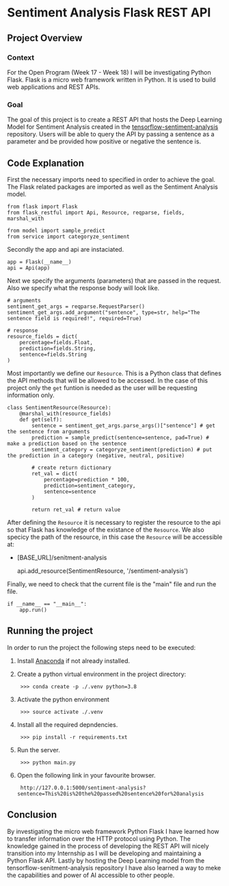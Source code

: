 # Sentiment Analysis Flask REST API

## Project Overview

### Context

For the Open Program (Week 17 - Week 18) I will be investigating Python Flask. Flask is a micro web framework written in Python. It is used to build web applications and REST APIs. 

### Goal

The goal of this project is to create a REST API that hosts the Deep Learning Model for Sentiment Analysis created in the [tensorflow-sentiment-analysis](https://github.com/michael-gvdw/tenserflow-sentiment-analysis.git) repository. Users will be able to query the API by passing a sentence as a parameter and be provided how positive or negative the sentence is.

## Code Explanation

First the necessary imports need to specified in order to achieve the goal. The Flask related packages are imported as well as the Sentiment Analysis model. 

    from flask import Flask 
    from flask_restful import Api, Resource, reqparse, fields, marshal_with

    from model import sample_predict
    from service import categoryze_sentiment

Secondly the app and api are instaciated.

    app = Flask(__name__)
    api = Api(app)

Next we specify the arguments (parameters) that are passed in the request. Also we specify what the response body will look like.

    # arguments
    sentiment_get_args = reqparse.RequestParser()
    sentiment_get_args.add_argument("sentence", type=str, help="The sentence field is required!", required=True)

    # response
    resource_fields = dict(
        percentage=fields.Float,
        prediction=fields.String,
        sentence=fields.String
    )

Most importantly we define our `Resource`. This is a Python class that defines the API methods that will be allowed to be accessed. In the case of this project only the `get` funtion is needed as the user will be requesting information only. 

    class SentimentResource(Resource):
        @marshal_with(resource_fields)
        def get(self):
            sentence = sentiment_get_args.parse_args()["sentence"] # get the sentence from arguments
            prediction = sample_predict(sentence=sentence, pad=True) # make a prediction based on the sentence
            sentiment_category = categoryze_sentiment(prediction) # put the prediction in a category (negative, neutral, positive)

            # create return dictionary
            ret_val = dict(
                percentage=prediction * 100,
                prediction=sentiment_category,
                sentence=sentence
            )

            return ret_val # return value

After defining the `Resource` it is necessary to register the resource to the api so that Flask has knowledge of the existance of the `Resource`. We also specicy the path of the resource, in this case the `Resource` will be accessible at:

* [BASE_URL]/senitment-analysis

    api.add_resource(SentimentResource, '/sentiment-analysis')

Finally, we need to check that the current file is the "main" file and run the file.

    if __name__ == "__main__":
        app.run()

## Running the project 

In order to run the project the following steps need to be executed:

1) Install [Anaconda](https://docs.anaconda.com/anaconda/install/) if not already installed.

2) Create a python virtual environment in the project directory:
    
        >>> conda create -p ./.venv python=3.8

3) Activate the python environment

        >>> source activate ./.venv

4) Install all the required depndencies.

        >>> pip install -r requirements.txt

5) Run the server.

        >>> python main.py

6) Open the following link in your favourite browser.

        http://127.0.0.1:5000/sentiment-analysis?sentence=This%20is%20the%20passed%20sentence%20for%20analysis




## Conclusion

By investigating the micro web framework Python Flask I have learned how to transfer information over the HTTP protocol using Python. The knowledge gained in the process of developing the REST API will nicely transition into my Internship as I will be developing and maintaining a Python Flask API. Lastly by hosting the Deep Learning model from the tensorflow-senitment-analysis repository I have also learned a way to meke the capabilities and power of AI accessible to other people.
